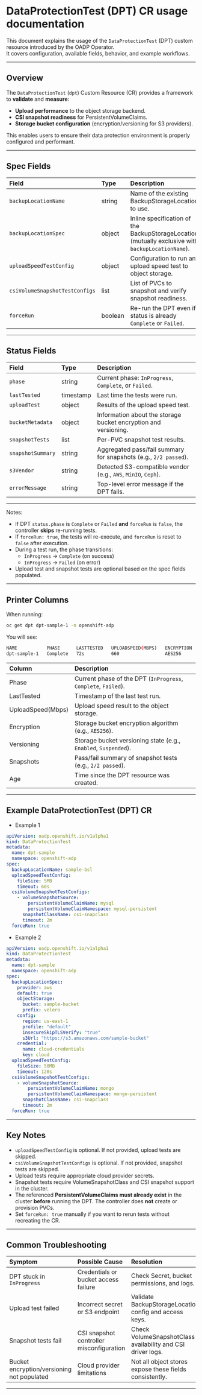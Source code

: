 # DataProtectionTest (DPT) CR usage documentation

This document explains the usage of the `DataProtectionTest` (DPT) custom resource introduced by the OADP Operator.  
It covers configuration, available fields, behavior, and example workflows.

---

## Overview

The `DataProtectionTest` (`dpt`) Custom Resource (CR) provides a framework to **validate** and **measure**:

- **Upload performance** to the object storage backend.
- **CSI snapshot readiness** for PersistentVolumeClaims.
- **Storage bucket configuration** (encryption/versioning for S3 providers).

This enables users to ensure their data protection environment is properly configured and performant.

---

## Spec Fields

| Field | Type | Description |
|:------|:-----|:------------|
| `backupLocationName` | string | Name of the existing BackupStorageLocation to use. |
| `backupLocationSpec` | object | Inline specification of the BackupStorageLocation (mutually exclusive with `backupLocationName`). |
| `uploadSpeedTestConfig` | object | Configuration to run an upload speed test to object storage. |
| `csiVolumeSnapshotTestConfigs` | list | List of PVCs to snapshot and verify snapshot readiness. |
| `forceRun` | boolean | Re-run the DPT even if status is already `Complete` or `Failed`. |

---

## Status Fields

| Field | Type | Description |
|:------|:-----|:------------|
| `phase` | string | Current phase: `InProgress`, `Complete`, or `Failed`. |
| `lastTested` | timestamp | Last time the tests were run. |
| `uploadTest` | object | Results of the upload speed test. |
| `bucketMetadata` | object | Information about the storage bucket encryption and versioning. |
| `snapshotTests` | list | Per-PVC snapshot test results. |
| `snapshotSummary` | string | Aggregated pass/fail summary for snapshots (e.g., `2/2 passed`). |
| `s3Vendor` | string | Detected S3-compatible vendor (e.g., `AWS`, `MinIO`, `Ceph`). |
| `errorMessage` | string | Top-level error message if the DPT fails. |

---

Notes:

- If DPT `status.phase` is `Complete` or `Failed` **and** `forceRun` is `false`, the controller **skips** re-running tests.
- If `forceRun: true`, the tests will re-execute, and `forceRun` is reset to `false` after execution.
- During a test run, the phase transitions:
    - `InProgress` -> `Complete` (on success)
    - `InProgress` -> `Failed` (on error)
- Upload test and snapshot tests are optional based on the spec fields populated.

---

## Printer Columns

When running:

```bash
oc get dpt dpt-sample-1 -n openshift-adp
```

You will see:

```bash
NAME           PHASE      LASTTESTED   UPLOADSPEED(MBPS)   ENCRYPTION   VERSIONING   SNAPSHOTS    AGE
dpt-sample-1   Complete   72s          660                 AES256       None         2/2 passed   72s
```

| Column | Description |
|:-------|:------------|
| Phase | Current phase of the DPT (`InProgress`, `Complete`, `Failed`). |
| LastTested | Timestamp of the last test run. |
| UploadSpeed(Mbps) | Upload speed result to the object storage. |
| Encryption | Storage bucket encryption algorithm (e.g., `AES256`). |
| Versioning | Storage bucket versioning state (e.g., `Enabled`, `Suspended`). |
| Snapshots | Pass/fail summary of snapshot tests (e.g., `2/2 passed`). |
| Age | Time since the DPT resource was created. |

---

## Example DataProtectionTest (DPT) CR
- Example 1
```yaml
apiVersion: oadp.openshift.io/v1alpha1
kind: DataProtectionTest
metadata:
  name: dpt-sample
  namespace: openshift-adp
spec:
  backupLocationName: sample-bsl
  uploadSpeedTestConfig:
    fileSize: 5MB
    timeout: 60s
  csiVolumeSnapshotTestConfigs:
    - volumeSnapshotSource:
        persistentVolumeClaimName: mysql
        persistentVolumeClaimNamespace: mysql-persistent
      snapshotClassName: csi-snapclass
      timeout: 2m
  forceRun: true
```

- Example 2
```yaml
apiVersion: oadp.openshift.io/v1alpha1
kind: DataProtectionTest
metadata:
  name: dpt-sample
  namespace: openshift-adp
spec:
  backupLocationSpec:
    provider: aws
    default: true
    objectStorage:
      bucket: sample-bucket
      prefix: velero
    config:
      region: us-east-1
      profile: "default"
      insecureSkipTLSVerify: "true"
      s3Url: "https://s3.amazonaws.com/sample-bucket"
    credential:
      name: cloud-credentials
      key: cloud
  uploadSpeedTestConfig:
    fileSize: 50MB
    timeout: 120s
  csiVolumeSnapshotTestConfigs:
    - volumeSnapshotSource:
        persistentVolumeClaimName: mongo
        persistentVolumeClaimNamespace: mongo-persistent
      snapshotClassName: csi-snapclass
      timeout: 2m
  forceRun: true
```
---

## Key Notes

- `uploadSpeedTestConfig` is optional. If not provided, upload tests are skipped.
- `csiVolumeSnapshotTestConfigs` is optional. If not provided, snapshot tests are skipped.
- Upload tests require appropriate cloud provider secrets.
- Snapshot tests require VolumeSnapshotClass and CSI snapshot support in the cluster.
- The referenced **PersistentVolumeClaims must already exist** in the cluster **before** running the DPT. The controller does **not** create or provision PVCs.
- Set `forceRun: true` manually if you want to rerun tests without recreating the CR.

---

## Common Troubleshooting

| Symptom | Possible Cause | Resolution |
|:--------|:---------------|:-----------|
| DPT stuck in `InProgress` | Credentials or bucket access failure | Check Secret, bucket permissions, and logs. |
| Upload test failed | Incorrect secret or S3 endpoint | Validate BackupStorageLocation config and access keys. |
| Snapshot tests fail | CSI snapshot controller misconfiguration | Check VolumeSnapshotClass availability and CSI driver logs. |
| Bucket encryption/versioning not populated | Cloud provider limitations | Not all object stores expose these fields consistently. |

---


